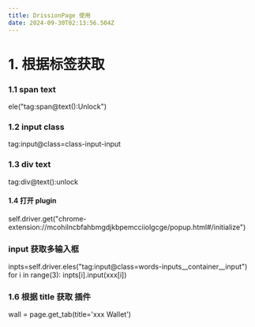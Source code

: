 ```yaml
---
title: DrissionPage 使用
date: 2024-09-30T02:13:56.504Z
---
```






# 1. 根据标签获取

### 1.1 span text

ele("tag:span@text():Unlock")

### 1.2 input  class

tag:input@class=class-input-input

### 1.3  div text
tag:div@text():unlock

#### 1.4 打开 plugin
 self.driver.get("chrome-extension://mcohilncbfahbmgdjkbpemcciiolgcge/popup.html#/initialize")


### input 获取多输入框
 inpts=self.driver.eles("tag:input@class=words-inputs__container__input")
 for i in range(3):
            inpts[i].input(xxx[i])

### 1.6 根据 title 获取  插件
wall = page.get_tab(title='xxx Wallet')


